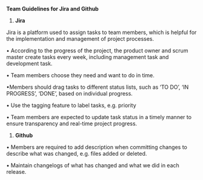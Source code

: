 **Team Guidelines for Jira and Github**

1. **Jira**

Jira is a platform used to assign tasks to team members, which is helpful for the implementation and management of project processes.

• According to the progress of the project, the product owner and scrum master create tasks every week, including management task and development task.

• Team members choose they need and want to do in time.

•Members should drag tasks to different status lists, such as ‘TO DO’, ‘IN PROGRESS’, ‘DONE’, based on individual progress.

• Use the tagging feature to label tasks, e.g. priority

• Team members are expected to update task status in a timely manner to ensure transparency and real-time project progress.

1. **Github**

• Members are required to add description when committing changes to describe what was changed, e.g. files added or deleted.

• Maintain changelogs of what has changed and what we did in each release.
